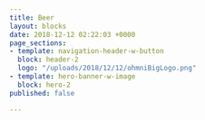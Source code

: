 ```yaml
---
title: Beer
layout: blocks
date: 2018-12-12 02:22:03 +0000
page_sections:
- template: navigation-header-w-button
  block: header-2
  logo: "/uploads/2018/12/12/ohmniBigLogo.png"
- template: hero-banner-w-image
  block: hero-2
published: false

---
```

